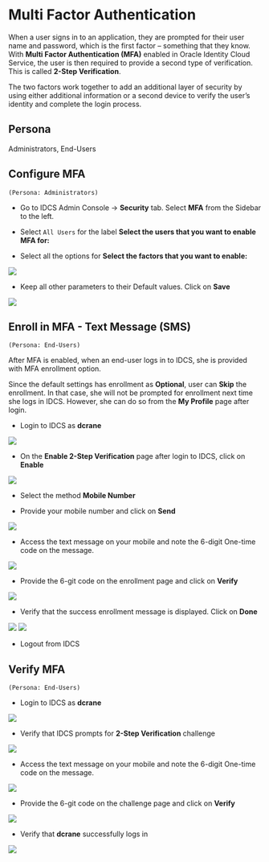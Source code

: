# Multi Factor Authentication

When a user signs in to an application, they are prompted for their user name and password, which is the first factor – something that they know. With **Multi Factor Authentication (MFA)** enabled in Oracle Identity Cloud Service, the user is then required to provide a second type of verification. This is called **2-Step Verification**.

The two factors work together to add an additional layer of security by using either additional information or a second device to verify the user’s identity and complete the login process.

## Persona

Administrators, End-Users


## Configure MFA
`(Persona: Administrators)`

* Go to IDCS Admin Console -> **Security** tab. Select **MFA** from the Sidebar to the left.

* Select `All Users` for the label **Select the users that you want to enable MFA for:**

* Select all the options for **Select the factors that you want to enable:**

![](images/MFA-1.png)

* Keep all other parameters to their Default values. Click on **Save**

![](images/MFA-2.png)
	
	
## Enroll in MFA - Text Message (SMS)
`(Persona: End-Users)`

After MFA is enabled, when an end-user logs in to IDCS, she is provided with MFA enrollment option. 

Since the default settings has enrollment as  **Optional**, user can **Skip** the enrollment. In that case, she will not be prompted for enrollment next time she logs in IDCS. However, she can do so from the **My Profile** page after login.

* Login to IDCS as **dcrane**

![](images/MFA-3.png)

* On the **Enable 2-Step Verification** page after login to IDCS, click on **Enable**

![](images/MFA-4.png)

* Select the method **Mobile Number**

* Provide your mobile number and click on **Send**

![](images/MFA-5.png)
	
* Access the text message on your mobile and note the 6-digit One-time code on the message.
	
![](images/MFA-6.png)

* Provide the 6-git code on the enrollment page and click on **Verify**

![](images/MFA-7.png)
	
* Verify that the success enrollment message is displayed. Click on **Done**
	
![](images/MFA-8.png)
![](images/MFA-9.png)

* Logout from IDCS

## Verify MFA
`(Persona: End-Users)`

* Login to IDCS as **dcrane**

![](images/MFA-3.png)

* Verify that IDCS prompts for **2-Step Verification** challenge

![](images/MFA-10.png)

* Access the text message on your mobile and note the 6-digit One-time code on the message.

![](images/MFA-11.png)

* Provide the 6-git code on the challenge page and click on **Verify**

![](images/MFA-12.png)

* Verify that **dcrane** successfully logs in 

![](images/MFA-9.png)